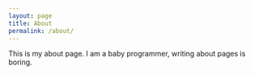 ```yaml
---
layout: page
title: About
permalink: /about/
---
```


This is my about page. I am a baby programmer, writing about pages is boring. 